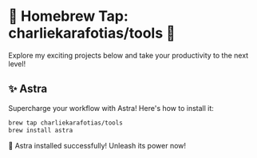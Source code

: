 # 🚀 Homebrew Tap: charliekarafotias/tools 🚀

Explore my exciting projects below and take your productivity to the next level!

## ✨ Astra

Supercharge your workflow with Astra! Here's how to install it:

```bash
brew tap charliekarafotias/tools
brew install astra
```

🎉 Astra installed successfully! Unleash its power now!

